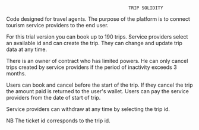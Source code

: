                                                   TRIP SOLIDITY

Code designed for travel agents. 
The purpose of the platform is to connect tourism service providers to the end user. 

For this trial version you can book up to 190 trips.
Service providers select an available id and can create the trip. 
They can change and update trip data at any time.

There is an owner of contract who has limited powers. 
He can only cancel trips created by service providers if the period of inactivity exceeds 3 months.

Users can book and cancel before the start of the trip. 
If they cancel the trip the amount paid is returned to the user's wallet. 
Users can pay the service providers from the date of start of trip.

Service providers can withdraw at any time by selecting the trip id.



NB The ticket id corresponds to the trip id.


